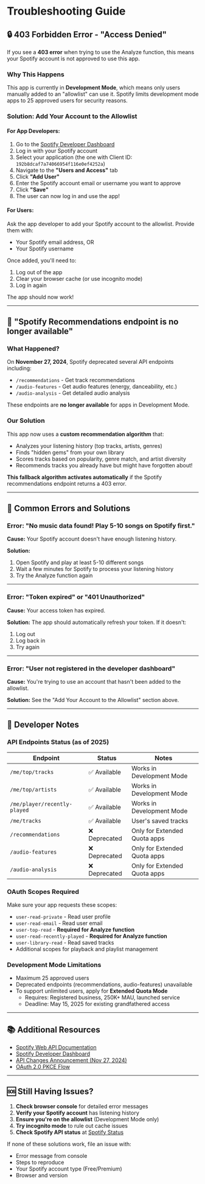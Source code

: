 # Troubleshooting Guide

## 🔒 403 Forbidden Error - "Access Denied"

If you see a **403 error** when trying to use the Analyze function, this means your Spotify account is not approved to use this app.

### Why This Happens

This app is currently in **Development Mode**, which means only users manually added to an "allowlist" can use it. Spotify limits development mode apps to 25 approved users for security reasons.

### Solution: Add Your Account to the Allowlist

#### For App Developers:

1. Go to the [Spotify Developer Dashboard](https://developer.spotify.com/dashboard)
2. Log in with your Spotify account
3. Select your application (the one with Client ID: `192b8dcaf7a74066954f116e0ef4252a`)
4. Navigate to the **"Users and Access"** tab
5. Click **"Add User"**
6. Enter the Spotify account email or username you want to approve
7. Click **"Save"**
8. The user can now log in and use the app!

#### For Users:

Ask the app developer to add your Spotify account to the allowlist. Provide them with:
- Your Spotify email address, OR
- Your Spotify username

Once added, you'll need to:
1. Log out of the app
2. Clear your browser cache (or use incognito mode)
3. Log in again

The app should now work!

---

## 🎵 "Spotify Recommendations endpoint is no longer available"

### What Happened?

On **November 27, 2024**, Spotify deprecated several API endpoints including:
- `/recommendations` - Get track recommendations
- `/audio-features` - Get audio features (energy, danceability, etc.)
- `/audio-analysis` - Get detailed audio analysis

These endpoints are **no longer available** for apps in Development Mode.

### Our Solution

This app now uses a **custom recommendation algorithm** that:
- Analyzes your listening history (top tracks, artists, genres)
- Finds "hidden gems" from your own library
- Scores tracks based on popularity, genre match, and artist diversity
- Recommends tracks you already have but might have forgotten about!

**This fallback algorithm activates automatically** if the Spotify recommendations endpoint returns a 403 error.

---

## 🚫 Common Errors and Solutions

### Error: "No music data found! Play 5-10 songs on Spotify first."

**Cause:** Your Spotify account doesn't have enough listening history.

**Solution:**
1. Open Spotify and play at least 5-10 different songs
2. Wait a few minutes for Spotify to process your listening history
3. Try the Analyze function again

---

### Error: "Token expired" or "401 Unauthorized"

**Cause:** Your access token has expired.

**Solution:** The app should automatically refresh your token. If it doesn't:
1. Log out
2. Log back in
3. Try again

---

### Error: "User not registered in the developer dashboard"

**Cause:** You're trying to use an account that hasn't been added to the allowlist.

**Solution:** See the "Add Your Account to the Allowlist" section above.

---

## 🔧 Developer Notes

### API Endpoints Status (as of 2025)

| Endpoint | Status | Notes |
|----------|--------|-------|
| `/me/top/tracks` | ✅ Available | Works in Development Mode |
| `/me/top/artists` | ✅ Available | Works in Development Mode |
| `/me/player/recently-played` | ✅ Available | Works in Development Mode |
| `/me/tracks` | ✅ Available | User's saved tracks |
| `/recommendations` | ❌ Deprecated | Only for Extended Quota apps |
| `/audio-features` | ❌ Deprecated | Only for Extended Quota apps |
| `/audio-analysis` | ❌ Deprecated | Only for Extended Quota apps |

### OAuth Scopes Required

Make sure your app requests these scopes:
- `user-read-private` - Read user profile
- `user-read-email` - Read user email
- `user-top-read` - **Required for Analyze function**
- `user-read-recently-played` - **Required for Analyze function**
- `user-library-read` - Read saved tracks
- Additional scopes for playback and playlist management

### Development Mode Limitations

- Maximum 25 approved users
- Deprecated endpoints (recommendations, audio-features) unavailable
- To support unlimited users, apply for **Extended Quota Mode**
  - Requires: Registered business, 250K+ MAU, launched service
  - Deadline: May 15, 2025 for existing grandfathered access

---

## 📚 Additional Resources

- [Spotify Web API Documentation](https://developer.spotify.com/documentation/web-api)
- [Spotify Developer Dashboard](https://developer.spotify.com/dashboard)
- [API Changes Announcement (Nov 27, 2024)](https://developer.spotify.com/blog/2024-11-27-changes-to-the-web-api)
- [OAuth 2.0 PKCE Flow](https://developer.spotify.com/documentation/web-api/tutorials/code-pkce-flow)

---

## 🆘 Still Having Issues?

1. **Check browser console** for detailed error messages
2. **Verify your Spotify account** has listening history
3. **Ensure you're on the allowlist** (Development Mode only)
4. **Try incognito mode** to rule out cache issues
5. **Check Spotify API status** at [Spotify Status](https://status.spotify.com/)

If none of these solutions work, file an issue with:
- Error message from console
- Steps to reproduce
- Your Spotify account type (Free/Premium)
- Browser and version
